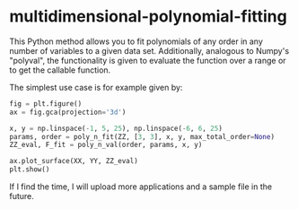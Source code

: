 # multidimensional-polynomial-fitting
This Python method allows you to fit polynomials of any order in any number of variables to a given data set. Additionally, analogous to Numpy's "polyval", the functionality is given to evaluate the function over a range or to get the callable function.

The simplest use case is for example given by:

```python
fig = plt.figure()
ax = fig.gca(projection='3d')

x, y = np.linspace(-1, 5, 25), np.linspace(-6, 6, 25)
params, order = poly_n_fit(ZZ, [3, 3], x, y, max_total_order=None)
ZZ_eval, F_fit = poly_n_val(order, params, x, y)

ax.plot_surface(XX, YY, ZZ_eval)
plt.show()
```

If I find the time, I will upload more applications and a sample file in the future.



